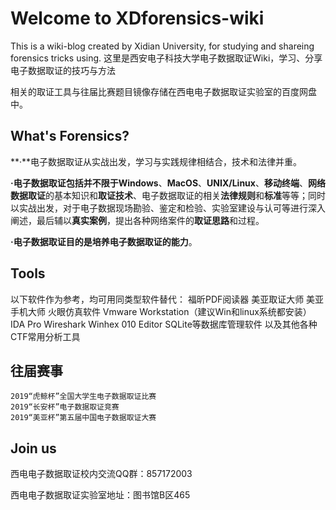 # Welcome to XDforensics-wiki

This is a wiki-blog created by Xidian University, for studying and shareing forensics tricks using.
这里是西安电子科技大学电子数据取证Wiki，学习、分享电子数据取证的技巧与方法

相关的取证工具与往届比赛题目镜像存储在西电电子数据取证实验室的百度网盘中。

## What's Forensics?

**·**电子数据取证从实战出发，学习与实践规律相结合，技术和法律并重。

**·**电子数据取证包括并不限于**Windows**、**MacOS**、**UNIX/Linux**、**移动终端**、**网络数据取证**的基本知识和**取证技术**、电子数据取证的相关**法律规则**和**标准**等等；同时以实战出发，对于电子数据现场勘验、鉴定和检验、实验室建设与认可等进行深入阐述，最后辅以**真实案例**，提出各种网络案件的**取证思路**和过程。

**·**电子数据取证目的是**培养电子数据取证的能力**。

## Tools

以下软件作为参考，均可用同类型软件替代：
	福昕PDF阅读器
	美亚取证大师
	美亚手机大师
	火眼仿真软件
	Vmware Workstation（建议Win和linux系统都安装）
	IDA Pro
	Wireshark
	Winhex
	010 Editor
	SQLite等数据库管理软件
	以及其他各种CTF常用分析工具

## 往届赛事

    2019“虎鲸杯”全国大学生电子数据取证比赛
	2019“长安杯”电子数据取证竞赛
    2019“美亚杯”第五届中国电子数据取证大赛
	
## Join us

西电电子数据取证校内交流QQ群：857172003

西电电子数据取证实验室地址：图书馆B区465
